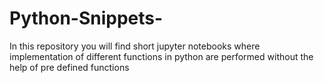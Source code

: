# Python-Snippets-
In this repository you will find short jupyter notebooks where implementation of different functions in python are performed without the help of pre defined functions
